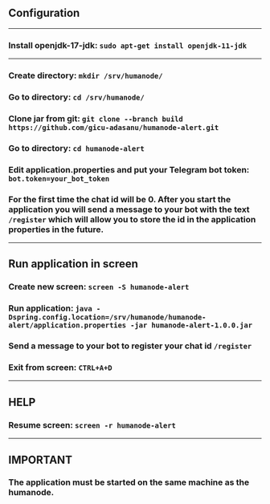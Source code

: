 ## Configuration

--------------------------------------------------------------------------------
### Install openjdk-17-jdk: `sudo apt-get install openjdk-11-jdk`

--------------------------------------------------------------------------------
### Create directory: `mkdir /srv/humanode/`
### Go to directory: `cd /srv/humanode/`
### Clone jar from git: `git clone --branch build https://github.com/gicu-adasanu/humanode-alert.git`
### Go to directory: `cd humanode-alert`
### Edit application.properties and put your Telegram bot token: `bot.token=your_bot_token`
### For the first time the chat id will be 0. After you start the application you will send a message to your bot with the text `/register` which will allow you to store the id in the application properties in the future.

--------------------------------------------------------------------------------
## Run application in screen
### Create new screen: `screen -S humanode-alert`
### Run application: `java -Dspring.config.location=/srv/humanode/humanode-alert/application.properties -jar humanode-alert-1.0.0.jar`
### Send a message to your bot to register your chat id `/register`
### Exit from screen: `CTRL+A+D`

--------------------------------------------------------------------------------
## HELP
### Resume screen: `screen -r humanode-alert`

--------------------------------------------------------------------------------
## IMPORTANT 
### The application must be started on the same machine as the humanode.